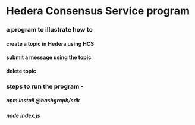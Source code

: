 # Hedera Consensus Service program
### a program to illustrate how to 
#### create a topic in Hedera using HCS
#### submit a message using the topic
#### delete topic

### steps to run the program - 
##### npm install @hashgraph/sdk
##### node index.js
